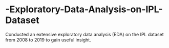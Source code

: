 # -Exploratory-Data-Analysis-on-IPL-Dataset
Conducted an extensive exploratory data analysis (EDA) on the IPL dataset from 2008 to 2019 to gain useful insight.
